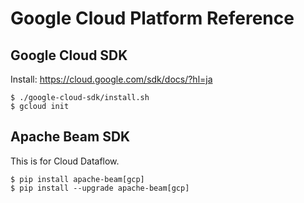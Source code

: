 # Google Cloud Platform Reference

## Google Cloud SDK
Install: https://cloud.google.com/sdk/docs/?hl=ja

```
$ ./google-cloud-sdk/install.sh
$ gcloud init
```

## Apache Beam SDK
This is for Cloud Dataflow.

```
$ pip install apache-beam[gcp]
$ pip install --upgrade apache-beam[gcp]
```


